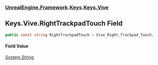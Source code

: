 ### [UnrealEngine.Framework](./UnrealEngine-Framework.md 'UnrealEngine.Framework').[Keys](./Keys.md 'UnrealEngine.Framework.Keys').[Keys.Vive](./Keys-Vive.md 'UnrealEngine.Framework.Keys.Vive')
## Keys.Vive.RightTrackpadTouch Field
  
```csharp
public const string RightTrackpadTouch = Vive_Right_Trackpad_Touch;
```
#### Field Value
[System.String](https://docs.microsoft.com/en-us/dotnet/api/System.String 'System.String')  
